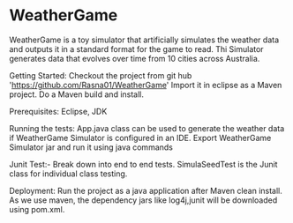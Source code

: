 # WeatherGame

WeatherGame is a toy simulator that artificially simulates the weather data and outputs it in a standard format for the game to read.
Thi Simulator generates data that evolves over time from 10 cities across Australia. 

Getting Started:
Checkout the project from git hub 'https://github.com/Rasna01/WeatherGame'
Import it in eclipse as a Maven project. Do a Maven build and install.

Prerequisites:
Eclipse, JDK

Running the tests:
App.java class can be used to generate the weather data if WeatherGame Simulator is configured in an IDE.
Export WeatherGame Simulator jar and run it using java commands  


Junit Test:-
Break down into end to end tests. SimulaSeedTest is the Junit class for individual class testing.

Deployment:
Run the project as a java application after Maven clean install. As we use maven, the dependency jars like log4j,junit will be downloaded using pom.xml.